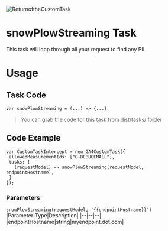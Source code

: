
![ReturnoftheCustomTask](https://github.com/user-attachments/assets/92f0b278-1d0e-4d62-a289-2ac203eefc25)

# snowPlowStreaming Task

This task will loop through all your request to find any PII

# Usage
## Task Code

```var snowPlowStreaming = (...) => {...}```
> You can grab the code for this task from dist/tasks/ folder

## Code Example
```
var CustomTaskIntercept = new GA4CustomTask({
 allowedMeasurementIds: ["G-DEBUGEMALL"],
 tasks: [
   (requestModel) => snowPlowStreaming(requestModel,  endpointHostname),
 ]
});
```


### Parameters

```snowPlowStreaming(requestModel, '{{endpointHostname}}')```
|Parameter|Type|Description|
|--|--|--|
|endpointHostname|string|myendpoint.dot.com|